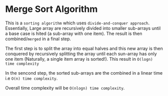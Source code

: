 # Merge Sort Algorithm

This is a `sorting algorithm` which uses `divide-and-conquer approach`. Essentially, Large array are recursively divided into smaller sub-arrays until a base case is hited (a sub-array with one item). The result is then combined/`merged` in a final step.

The first step is to split the array into equal halves and this new array is then conquered by recursively splitting the array until each sun-array has only one item (Naturally, a single item array is sorted!). This result in `O(logn) time complexity`

In the sencond step, the sorted sub-arrays are the combined in a linear time i.e `O(n) time complexity`.

Overall time complexity will be `O(nlogn) time complexity`.
